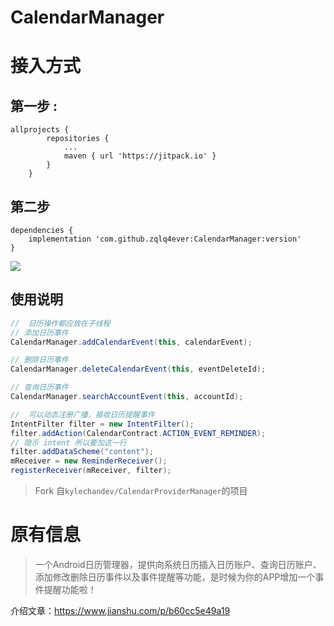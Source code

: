 # CalendarManager

# 接入方式

##  第一步 :

```apl
allprojects {
		repositories {
			...
			maven { url 'https://jitpack.io' }
		}
	}
```

##	第二步

```apl
dependencies {
	implementation 'com.github.zqlq4ever:CalendarManager:version'
}
```

[![](https://jitpack.io/v/zqlq4ever/CalendarManager.svg)](https://jitpack.io/#zqlq4ever/CalendarManager)

##  使用说明


```java
//  日历操作都应放在子线程
// 添加日历事件
CalendarManager.addCalendarEvent(this, calendarEvent);

// 删除日历事件
CalendarManager.deleteCalendarEvent(this, eventDeleteId);

// 查询日历事件
CalendarManager.searchAccountEvent(this, accountId);

//  可以动态注册广播，接收日历提醒事件
IntentFilter filter = new IntentFilter();
filter.addAction(CalendarContract.ACTION_EVENT_REMINDER);
// 隐示 intent 所以要加这一行
filter.addDataScheme("content");
mReceiver = new ReminderReceiver();
registerReceiver(mReceiver, filter);
```


> Fork 自`kylechandev/CalendarProviderManager`的项目

# 原有信息

> 一个Android日历管理器，提供向系统日历插入日历账户、查询日历账户、添加修改删除日历事件以及事件提醒等功能，是时候为你的APP增加一个事件提醒功能啦！

介绍文章：https://www.jianshu.com/p/b60cc5e49a19
